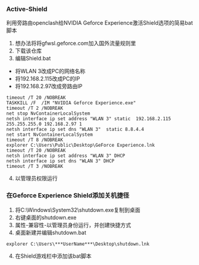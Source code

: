 ### Active-Shield
利用旁路由openclash给NVIDIA Geforce Experience激活Shield选项的简易bat脚本
1. 想办法将将gfwsl.geforce.com加入国外流量规则里
2. 下载该仓库
3. 编辑Shield.bat 
* 将WLAN 3改成PC的网络名称
* 将192.168.2.115改成PC的IP
* 将192.168.2.97改成旁路由IP
```
timeout /T 20 /NOBREAK
TASKKILL /F  /IM "NVIDIA Geforce Experience.exe"
timeout /T 2 /NOBREAK
net stop NvContainerLocalSystem
netsh interface ip set address "WLAN 3" static  192.168.2.115 255.255.255.0 192.168.2.97 1
netsh interface ip set dns "WLAN 3"  static 8.8.4.4
net start NvContainerLocalSystem
timeout /T 8 /NOBREAK
explorer C:\Users\Public\Desktop\GeForce Experience.lnk
timeout /T 20 /NOBREAK
netsh interface ip set address "WLAN 3" DHCP
netsh interface ip set dns "WLAN 3" DHCP
timeout /T 3 /NOBREAK
```
4. 以管理员权限运行


### 在Geforce Experience Shield添加关机捷径
1. 将C:\Windows\System32\shutdown.exe复制到桌面
2. 右键桌面的shutdown.exe
3. 属性-兼容性-以管理员身份运行，并创建快捷方式
4. 桌面新建并编辑shutdown.bat
```
explorer C:\Users\***UserName***\Desktop\shutdown.lnk
```
4. 在Shield游戏栏中添加该bat脚本

